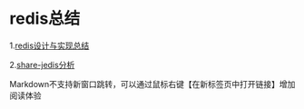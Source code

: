 # redis总结

1.[redis设计与实现总结](https://lishq.github.io/tags/Redis/)

2.[share-jedis分析](http://www.cnblogs.com/vhua/p/redis_2.html?_blank)

Markdown不支持新窗口跳转，可以通过鼠标右键【在新标签页中打开链接】增加阅读体验

